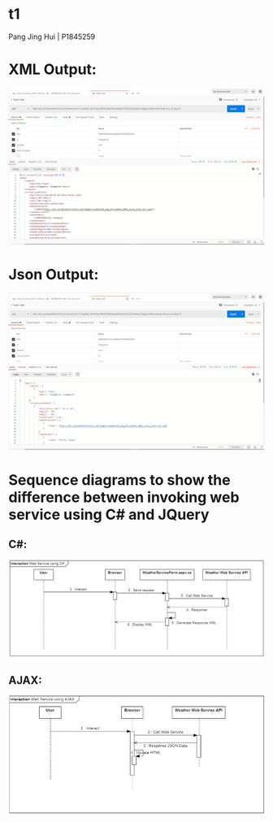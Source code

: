 # t1
Pang Jing Hui | P1845259 

# XML Output:
![](images/postman-xml.png)

# Json Output:
![](images/postman-json.png)

# Sequence diagrams to show the difference between invoking web service using C# and JQuery
## C#:
![](images/diagram1.jpeg)

## AJAX:
![](images/diagram2.jpeg)
